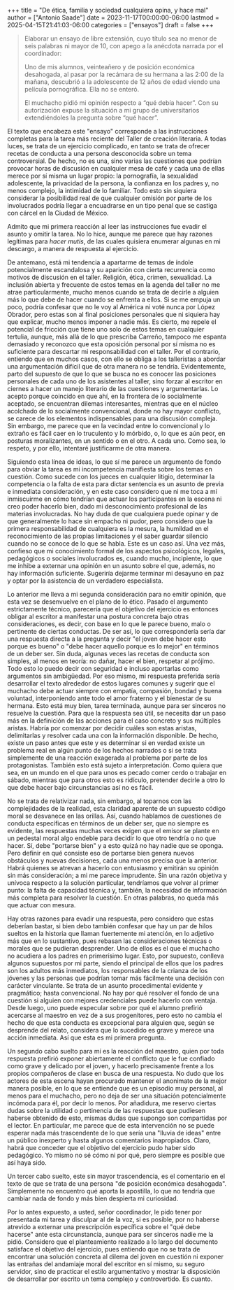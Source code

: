 +++
title = "De ética, familia y sociedad cualquiera opina, y hace mal"
author = ["Antonio Saade"]
date = 2023-11-17T00:00:00-06:00
lastmod = 2025-04-15T21:41:03-06:00
categories = ["ensayos"]
draft = false
+++

> Elaborar un ensayo  de libre extensión, cuyo título sea no menor de seis palabras ni mayor de 10, con apego a la anécdota narrada por el coordinador:
>
> Uno de mis alumnos, veinteañero y de posición económica desahogada, al pasar por la recámara de su hermana a las 2:00 de la mañana, descubrió a la adolescente de 12 años de edad viendo una película pornográfica. Ella no se enteró.
>
> El muchacho pidió mi opinión respecto a “qué debía hacer”. Con su autorización expuse la situación a mi grupo de universitarios extendiéndoles la pregunta sobre “qué hacer”.

El texto que encabeza este "ensayo" corresponde a las instrucciones completas para la tarea más reciente del Taller de creación literaria. A todas luces, se trata de un ejercicio complicado, en tanto se trata de ofrecer recetas de conducta a una persona desconocida sobre un tema controversial. De hecho, no es una, sino varias las cuestiones que podrían provocar horas de discusión en cualquier mesa de café y cada una de ellas merece por sí misma un lugar propio: la pornografía, la sexualidad adolescente, la privacidad de la persona, la confianza en los padres y, no menos complejo, la intimidad de lo familiar. Todo esto sin siquiera considerar la posibilidad real de que cualquier omisión por parte de los involucrados podría llegar a encuadrarse en un tipo penal que se castiga con cárcel en la Ciudad de México.

Admito que mi primera reacción al leer las instrucciones fue evadir el asunto y omitir la tarea. No lo hice, aunque me parece que hay razones legítimas para _hacer mutis_, de las cuales quisiera enumerar algunas en mi descargo, a manera de respuesta al ejercicio.

De antemano, está mi tendencia a apartarme de temas de índole potencialmente escandalosa y su aparición con cierta recurrencia como motivos de discusión en el taller. Religión, ética, crimen, sexualidad. La inclusión abierta y frecuente de estos temas en la agenda del taller no me atrae particularmente, mucho menos cuando se trata de decirle a alguien más lo que debe de hacer cuando se enfrenta a ellos. Si se me empuja un poco, podría confesar que no le voy al América ni voté nunca por López Obrador, pero estas son al final posiciones personales que ni siquiera hay que explicar, mucho menos imponer a nadie más. Es cierto, me repele el potencial de fricción que tiene uno solo de estos temas en cualquier tertulia, aunque, más allá de lo que prescriba Carreño, tampoco me espanta demasiado y reconozco que esta oposición personal por sí misma no es suficiente para descartar mi responsabilidad con el taller. Por el contrario, entiendo que en muchos casos, con ello se obliga a los talleristas a abordar una argumentación difícil que de otra manera no se tendría. Evidentemente, parto del supuesto de que lo que se busca no es conocer las posiciones personales de cada uno de los asistentes al taller, sino forzar al escritor en ciernes a hacer un manejo literario de las cuestiones y argumentarlas. Lo acepto porque coincido en que ahí, en la frontera de lo socialmente aceptado, se encuentran dilemas interesantes, mientras que en el núcleo acolchado de lo socialmente convencional, donde no hay mayor conflicto, se carece de los elementos indispensables para una discusión compleja. Sin embargo, me parece que en la vecindad entre lo convencional y lo extraño es fácil caer en lo truculento y lo mórbido, o, lo que es aún peor, en posturas moralizantes, en un sentido o en el otro. A cada uno. Como sea, lo respeto, y por ello, intentaré justificarme de otra manera.

Siguiendo esta línea de ideas, lo que sí me parece un argumento de fondo para obviar la tarea es mi incompetencia manifiesta sobre los temas en cuestión. Como sucede con los jueces en cualquier litigio, determinar la competencia o la falta de esta para dictar sentencia es un asunto de previa e inmediata consideración, y en este caso considero que ni me toca a mí inmiscuirme en cómo tendrían que actuar los participantes en la escena ni creo poder hacerlo bien, dado mi desconocimiento profesional de las materias involucradas. No hay duda de que cualquiera puede opinar y de que generalmente lo hace sin empacho ni pudor, pero considero que la primera responsabilidad de cualquiera es la mesura, la humildad en el reconocimiento de las propias limitaciones y el saber guardar silencio cuando no se conoce de lo que se habla. Este es un caso así. Una vez más, confieso que mi conocimiento formal de los aspectos psicológicos, legales, pedagógicos o sociales involucrados es, cuando mucho, incipiente, lo que me inhibe a externar una opinión en un asunto sobre el que, además, no hay información suficiente. Sugeriría dejarme terminar mi desayuno en paz y optar por la asistencia de un verdadero especialista.

Lo anterior me lleva a mi segunda consideración para no emitir opinión, que esta vez se desenvuelve en el plano de lo ético. Pasado el argumento estrictamente técnico, parecería que el objetivo del ejercicio es entonces obligar al escritor a manifestar una postura concreta bajo otras consideraciones, es decir, con base en lo que le parece bueno, malo o pertinente de ciertas conductas. De ser así, lo que correspondería sería dar una respuesta directa a la pregunta y decir "el joven debe hacer esto porque es bueno" o "debe hacer aquello porque es lo mejor" en términos de un deber ser. Sin duda, algunas veces las recetas de conducta son simples, al menos en teoría: no dañar, hacer el bien, respetar al prójimo. Todo esto lo puedo decir con seguridad e incluso aportarlas como argumentos sin ambigüedad. Por eso mismo, mi respuesta preferida sería desarrollar el texto alrededor de estos lugares comunes y sugerir que el muchacho debe actuar siempre con empatía, compasión, bondad y buena voluntad, interponiendo ante todo el amor fraterno y el bienestar de su hermana. Esto está muy bien, tarea terminada, aunque para ser sinceros no resuelve la cuestión. Para que la respuesta sea útil, se necesita dar un paso más en la definición de las acciones para el caso concreto y sus múltiples aristas. Habría por comenzar por decidir cuáles son estas aristas, delimitarlas y resolver cada una con la información disponible. De hecho, existe un paso antes que este y es determinar si en verdad existe un problema real en algún punto de los hechos narrados o si se trata simplemente de una reacción exagerada al problema por parte de los protagonistas. También esto está sujeto a interpretación. Como quiera que sea, en un mundo en el que para unos es pecado comer cerdo o trabajar en sábado, mientras que para otros esto es ridículo, pretender decirle a otro lo que debe hacer bajo circunstancias así no es fácil.

No se trata de relativizar nada, sin embargo, al toparnos con las complejidades de la realidad, esta claridad aparente de un supuesto código moral se desvanece en las orillas. Así, cuando hablamos de cuestiones de conducta específicas en términos de un deber ser, que no siempre es evidente, las respuestas muchas veces exigen que el emisor se plante en un pedestal moral algo endeble para decidir lo que otro tendría o no que hacer. Sí, debe "portarse bien" y a esto quizá no hay nadie que se oponga. Pero definir en qué consiste eso de portarse bien genera nuevos obstáculos y nuevas decisiones, cada una menos precisa que la anterior. Habrá quienes se atrevan a hacerlo con entusiasmo y emitirán su opinión sin más consideración; a mi me parece imprudente. Sin una razón objetiva y unívoca respecto a la solución particular, tendríamos que volver al primer punto: la falta de capacidad técnica y, también, la necesidad de información más completa para resolver la cuestión. En otras palabras, no queda más que actuar con mesura.

Hay otras razones para evadir una respuesta, pero considero que estas deberían bastar, si bien debo también confesar que hay un par de hilos sueltos en la historia que llaman fuertemente mi atención, en lo adjetivo más que en lo sustantivo, pues rebasan las consideraciones técnicas o morales que se pudieran desprender. Uno de ellos es el que el muchacho no acudiera a los padres en primerísimo lugar. Esto, por supuesto, conlleva algunos supuestos por mi parte, siendo el principal de ellos que los padres son los adultos más inmediatos, los responsables de la crianza de los jóvenes y las personas que podrían tomar más fácilmente una decisión con carácter vinculante. Se trata de un asunto procedimental evidente y pragmático; hasta convencional. No hay por qué resolver el fondo de una cuestión si alguien con mejores credenciales puede hacerlo con ventaja. Desde luego, uno puede especular sobre por qué el alumno prefirió acercarse al maestro en vez de a sus progenitores, pero esto no cambia el hecho de que esta conducta es excepcional para alguien que, según se desprende del relato, considera que lo sucedido es grave y merece una acción inmediata. Así que esta es mi primera pregunta.

Un segundo cabo suelto para mí es la reacción del maestro, quien por toda respuesta prefirió exponer abiertamente el conflicto que le fue confiado como grave y delicado por el joven, y hacerlo precisamente frente a los propios compañeros de clase en busca de una respuesta. No dudo que los actores de esta escena hayan procurado mantener el anonimato de la mejor manera posible, en lo que se entiende que es un episodio muy personal, al menos para el muchacho, pero no deja de ser una situación potencialmente incómoda para él, por decir lo menos.  Por añadidura, me reservo ciertas dudas sobre la utilidad o pertinencia de las respuestas que pudiesen haberse obtenido de esto, mismas dudas que supongo son compartidas por el lector. En particular, me parece que de esta intervención no se puede esperar nada más trascendente de lo que sería una "lluvia de ideas" entre un público inexperto y hasta algunos comentarios inapropiados. Claro, habrá que conceder que el objetivo del ejercicio pudo haber sido pedagógico. Yo mismo no sé cómo ni por qué, pero siempre es posible que así haya sido.

Un tercer cabo suelto, este sin mayor trascendencia, es el comentario en el texto de que se trata de una persona "de posición económica desahogada". Simplemente no encuentro qué aporta la apostilla, lo que no tendría que cambiar nada de fondo y más bien despierta mi curiosidad.

Por lo antes expuesto, a usted, señor coordinador, le pido tener por presentada mi tarea y disculpar al de la voz, si es posible, por no haberse atrevido a externar una prescripción específica sobre el "qué debe hacerse" ante esta circunstancia, aunque para ser sinceros nadie me la pidió. Considero que el planteamiento realizado a lo largo del documento satisface el objetivo del ejercicio, pues entiendo que no se trata de encontrar una solución concreta al dilema del joven en cuestión ni exponer las entrañas del andamiaje moral del escritor en sí mismo, su seguro servidor, sino de practicar el estilo argumentativo y mostrar la disposición de desarrollar por escrito un tema complejo y controvertido. Es cuanto.
